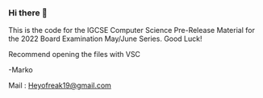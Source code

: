 ### Hi there 👋

This is the code for the IGCSE Computer Science Pre-Release Material for the 2022 Board Examination May/June Series. 
Good Luck!

Recommend opening the files with VSC

-Marko

Mail : Heyofreak19@gmail.com